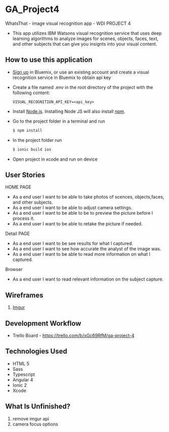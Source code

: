 # GA_Project4

WhatsThat - image visual recognition app - WDI PROJECT 4

- This app utilizes IBM Watsons visual recognition service that uses deep learning algorithms to analyze images for scenes, objects, faces, text, and other subjects that can give you insignts into your visual content. 

## How to use this application

- [Sign up][sign_up] in Bluemix, or use an existing account and create a visual recognition service in Bluemix to obtain api key
- Create a file named .env in the root directory of the project with the following content:

    ```none
    VISUAL_RECOGNITION_API_KEY=<api_key>
    ```
- Install [Node.js][node_js]. Installing Node JS will also install [npm][npm].
- Go to the project folder in a terminal and run
    ```sh
    $ npm install
    ```
- In the project folder run 
	```sh
	$ ionic build ios
	```
- Open project in xcode and run on device

## User Stories

HOME PAGE 
- As a end user I want to be able to take photos of scences, objects,faces, and other subjects.
- As a end user I want to be able to adjust camera settings.
- As a end user I want to be able to be to preview the picture before I process it.
- As a end user I want to be able to retake the picture if needed.

Detail PAGE
- As a end user I want to be see results for what I captured.
- As a end user I want to see how accurate the analyst of the image was.
- As a end user I want to be able to read more information on what I captured. 

Browser 
- As a end user I want to read relevant information on the subject capture. 

## Wireframes

1. [Imgur](http://i.imgur.com/9RJ4XP5.jpg)

## Development Workflow

- Trello Board - https://trello.com/b/xGc69RfM/ga-project-4

## Technologies Used

- HTML 5
- Sass
- Typescript
- Angular 4
- Ionic 2
- Xcode

## What Is Unfinished?

1. remove imgur api
2. camera focus options

[sign_up]: https://console.ng.bluemix.net/registration/
[npm]: https://www.npmjs.com
[node_js]: http://nodejs.org/

